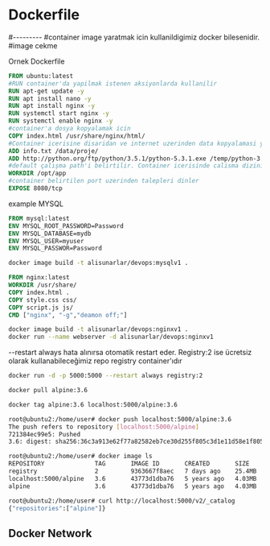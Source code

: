# Dockerfile
#---------
#container image yaratmak icin kullanildigimiz docker bilesenidir.
#image cekme

Ornek Dockerfile

```dockerfile
FROM ubuntu:latest 
#RUN container'da yapilmak istenen aksiyonlarda kullanilir
RUN apt-get update -y
RUN apt install nano -y
RUN apt install nginx -y
RUN systemctl start nginx -y
RUN systemctl enable nginx -y
#container'a dosya kopyalamak icin
COPY index.html /usr/share/nginx/html/
#Container icerisine disaridan ve internet uzerinden data kopyalamasi yapmak icin kullanilir
ADD info.txt /data/proje/
ADD http://python.org/ftp/python/3.5.1/python-5.3.1.exe /temp/python-3.5.1.exe
#default çalışma path'i belirtilir. Container icerisinde calisma dizini olusturmak-belirlemek icin kullanilir
WORKDIR /opt/app
#container belirtilen port uzerinden talepleri dinler
EXPOSE 8080/tcp
```


example MYSQL
```dockerfile
FROM mysql:latest
ENV MYSQL_ROOT_PASSWORD=Password
ENV MYSQL_DATABASE=mydb
ENV MYSQL_USER=myuser
ENV MYSQL_PASSWOR=Password
```

```sh
docker image build -t alisunarlar/devops:mysqlv1 .
```

```dockerfile
FROM nginx:latest
WORKDIR /usr/share/
COPY index.html .
COPY style.css css/
COPY script.js js/
CMD ["nginx", "-g","deamon off;"]
```


```sh
docker image build -t alisunarlar/devops:nginxv1 .
docker run --name webserver -d alisunarlar/devops:nginxv1

```

--restart always hata alınırsa otomatik restart eder. Registry:2 ise ücretsiz olarak kullanabileceğimiz repo registry container'ıdır

```sh
docker run -d -p 5000:5000 --restart always registry:2

docker pull alpine:3.6

docker tag alpine:3.6 localhost:5000/alpine:3.6

root@ubuntu2:/home/user# docker push localhost:5000/alpine:3.6
The push refers to repository [localhost:5000/alpine]
721384ec99e5: Pushed
3.6: digest: sha256:36c3a913e62f77a82582eb7ce30d255f805c3d1e11d58e1f805e14d33c2bc5a5 size: 528

root@ubuntu2:/home/user# docker image ls
REPOSITORY              TAG       IMAGE ID       CREATED       SIZE
registry                2         9363667f8aec   7 days ago    25.4MB
localhost:5000/alpine   3.6       43773d1dba76   5 years ago   4.03MB
alpine                  3.6       43773d1dba76   5 years ago   4.03MB

root@ubuntu2:/home/user# curl http://localhost:5000/v2/_catalog
{"repositories":["alpine"]}
```


## Docker Network

















